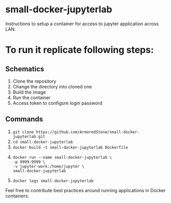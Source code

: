 # small-docker-jupyterlab
Instructions to setup a container for access to jupyter application across LAN. 

# To run it replicate following steps:

## Schematics
1. Clone the repository
2. Change the directory into cloned one
3. Build the image
4. Run the container
5. Access token to configure login password

## Commands
1. `git clone https://github.com/ArmoredStone/small-docker-jupyterlab.git`
2. `cd small-docker-jupyterlab`
3. `docker build -t small-docker-jupyterlab Dockerfile`
4. ```
   docker run --name small-docker-jupyterlab \
   -p 9999:9999 \
   -v jupyter-work:/home/jupyter \
   small-docker-jupyterlab
   ```
5. `docker logs small-docker-jupyterlab`

Feel free to contribute best practices around running applications in Docker containers.
